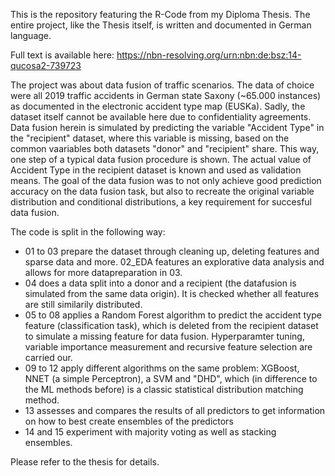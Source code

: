 This is the repository featuring the R-Code from my Diploma Thesis. The entire project, like the Thesis itself, is written and documented in German language.

Full text is available here: https://nbn-resolving.org/urn:nbn:de:bsz:14-qucosa2-739723

The project was about data fusion of traffic scenarios. The data of choice were all 2019 traffic accidents in German state Saxony (~65.000 instances) as documented in the electronic accident type map (EUSKa). Sadly, the dataset itself cannot be available here due to confidentiality agreements.
Data fusion herein is simulated by predicting the variable "Accident Type" in the "recipient" dataset, where this variable is missing, based on the common vaariables both datasets "donor" and "recipient" share. This way, one step of a typical data fusion procedure is shown. The actual value of Accident Type in the recipient dataset is known and used as validation means.
The goal of the data fusion was to not only achieve good prediction accuracy on the data fusion task, but also to recreate the original variable distribution and conditional distributions, a key requirement for succesful data fusion.

The code is split in the following way:
- 01 to 03 prepare the dataset through cleaning up, deleting features and sparse data and more. 02_EDA features an explorative data analysis and allows for more datapreparation in 03.
- 04 does a data split into a donor and a recipient (the datafusion is simulated from the same data origin). It is checked whether all features are still similarily distributed.
- 05 to 08 applies a Random Forest algorithm to predict the accident type feature (classification task), which is deleted from the recipient dataset to simulate a missing feature for data fusion. Hyperparamter tuning, variable importance measurement and recursive feature selection are carried our.
- 09 to 12 apply different algorithms on the same problem: XGBoost, NNET (a simple Perceptron), a SVM and "DHD", which (in difference to the ML methods before) is a classic statistical distribution matching method.
- 13 assesses and compares the results of all predictors to get information on how to best create ensembles of the predictors
- 14 and 15 experiment with majority voting as well as stacking ensembles.


Please refer to the thesis for details.
